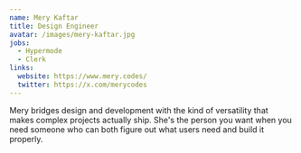 ```yaml
---
name: Mery Kaftar
title: Design Engineer
avatar: /images/mery-kaftar.jpg
jobs:
  - Hypermode
  - Clerk
links:
  website: https://www.mery.codes/
  twitter: https://x.com/merycodes
---
```


Mery bridges design and development with the kind of versatility that makes complex projects actually ship. She's the person you want when you need someone who can both figure out what users need and build it properly.
